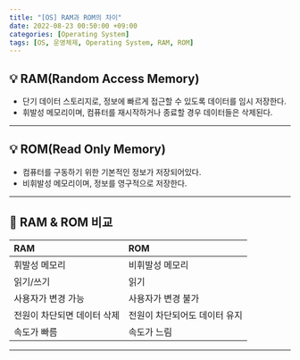 ```yaml
---
title: "[OS] RAM과 ROM의 차이"
date: 2022-08-23 00:50:00 +09:00
categories: [Operating System]
tags: [OS, 운영체제, Operating System, RAM, ROM]
---
```


## **💡 RAM(Random Access Memory)**

* 단기 데이터 스토리지로, 정보에 빠르게 접근할 수 있도록 데이터를 임시 저장한다.
* 휘발성 메모리이며, 컴퓨터를 재시작하거나 종료할 경우 데이터들은 삭제된다.

------

## **💡 ROM(Read Only Memory)**

* 컴퓨터를 구동하기 위한 기본적인 정보가 저장되어있다.
* 비휘발성 메모리이며, 정보를 영구적으로 저장한다.

------

## **📌 RAM & ROM 비교**

| RAM             | ROM              |
|:----------------|:-----------------|
| 휘발성 메모리         | 비휘발성 메모리         |
| 읽기/쓰기           | 읽기               |
| 사용자가 변경 가능      | 사용자가 변경 불가       |
| 전원이 차단되면 데이터 삭제 | 전원이 차단되어도 데이터 유지 |
| 속도가 빠름          | 속도가 느림 |

------
